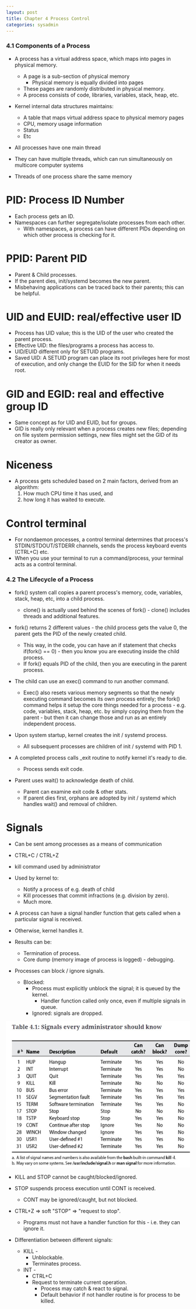```yaml
---
layout: post
title: Chapter 4 Process Control
categories: sysadmin
---
```


### 4.1 Components of a Process

* A process has a virtual address space, which maps into pages in physical memory.
    * A page is a sub-section of physical memory
        * Physical memory is equally divided into pages
    * These pages are randomly distributed in physical memory.
    * A process consists of code, libraries, variables, stack, heap, etc.
* Kernel internal data structures maintains:
    * A table that maps virtual address space to physical memory pages
    * CPU, memory usage information
    * Status
    * Etc

* All processes have one main thread
* They can have multiple threads, which can run simultaneously on multicore computer systems
* Threads of one process share the same memory

# PID: Process ID Number

* Each process gets an ID.
* Namespaces can further segregate/isolate processes from each other.
    * With namespaces, a process can have different PIDs depending on which other process is checking for it.

# PPID: Parent PID

* Parent & Child processes.
* If the parent dies, init/systemd becomes the new parent.
* Misbehaving applications can be traced back to their parents; this can be helpful.

# UID and EUID: real/effective user ID

* Process has UID value; this is the UID of the user who created the parent process.
* Effective UID: the files/programs a process has access to.
* UID/EUID different only for SETUID programs.
* Saved UID: A SETUID program can place its root privileges here for most of execution, and only change the EUID for the SID for when it needs root.

# GID and EGID: real and effective group ID

* Same concept as for UID and EUID, but for groups.
* GID is really only relevant when a process creates new files; depending on file system permission settings, new files might set the GID of its creator as owner.

# Niceness

* A process gets scheduled based on 2 main factors, derived from an algorithm:
    1. How much CPU time it has used, and
    2. how long it has waited to execute.

# Control terminal

* For nondaemon processes, a control terminal determines that process's STDIN/STDOUT/STDERR channels, sends the process keyboard events (CTRL+C) etc.
* When you use your terminal to run a command/process, your terminal acts as a control terminal.

### 4.2 The Lifecycle of a Process

* fork() system call copies a parent process's memory, code, variables, stack, heap, etc, into a child process.
    * clone() is actually used behind the scenes of fork() - clone() includes threads and additional features.
* fork() returns 2 different values - the child process gets the value 0, the parent gets the PID of the newly created child.
    * This way, in the code, you can have an if statement that checks if(fork() == 0) - then you know you are executing inside the child process. 
    * If fork() equals PID of the child, then you are executing in the parent process.
* The child can use an exec() command to run another command.
    * Exec() also resets various memory segments so that the newly executing command becomes its own process entirely; the fork() command helps it setup the core things needed for a process - e.g. code, variables, stack, heap, etc. by simply copying them from the parent - but then it can change those and run as an entirely independent process.


* Upon system startup, kernel creates the init / systemd process.
    * All subsequent processes are children of init / systemd with PID 1.
* A completed process calls _exit routine to notify kernel it's ready to die.
    * Process sends exit code.
* Parent uses wait() to acknowledge death of child.
    * Parent can examine exit code & other stats.
    * If parent dies first, orphans are adopted by init / systemd which handles wait() and removal of children.

# Signals

* Can be sent among processes as a means of communication
* CTRL+C / CTRL+Z
* kill command used by administrator
* Used by kernel to:
    * Notify a process of e.g. death of child
    * Kill processes that commit infractions (e.g. division by zero).
    * Much more.

* A process can have a signal handler function that gets called when a particular signal is received.
* Otherwise, kernel handles it.
* Results can be:
    * Termination of process.
    * Core dump (memory image of process is logged) - debugging.

* Processes can block / ignore signals.
    * Blocked:
        * Process must explicitly unblock the signal; it is queued by the kernel.
            * Handler function called only once, even if multiple signals in queue.
        * Ignored: signals are dropped.

![Image](/docs/assets/images/sysadmin-handbook/ch4/signals.jpeg)

* KILL and STOP cannot be caught/blocked/ignored.
* STOP suspends process execution until CONT is received.
    * CONT may be ignored/caught, but not blocked.

* CTRL+Z => soft "STOP" => "request to stop".
    * Programs must not have a handler function for this - i.e. they can ignore it.

* Differentiation between different signals:
    * KILL - 
        * Unblockable.
        * Terminates process.
    * INT - 
        * CTRL+C
        * Request to terminate current operation.
            * Process may catch & react to signal. 
            * Default behavior if not handler routine is for process to be killed.